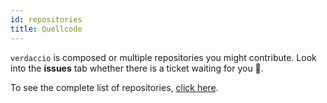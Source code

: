 ```yaml
---
id: repositories
title: Quellcode
---
```


`verdaccio` is composed or multiple repositories you might contribute. Look into the **issues** tab whether there is a ticket waiting for you 🤠.

To see the complete list of repositories, [click here](https://github.com/verdaccio/verdaccio/wiki/Repositories).

